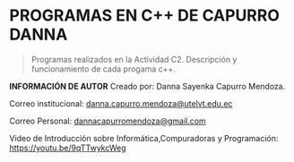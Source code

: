 # PROGRAMAS EN C++ DE CAPURRO DANNA 
>Programas realizados en la Actividad C2. Descripción y funcionamiento de cada progama c++.

**INFORMACIÓN DE AUTOR**
Creado por: Danna Sayenka Capurro Mendoza.

Correo institucional: danna.capurro.mendoza@utelvt.edu.ec

Correo Personal: dannacapurromendoza@gmail.com

Video de Introducción sobre Informática,Compuradoras y Programación: https://youtu.be/9qTTwykcWeg  
